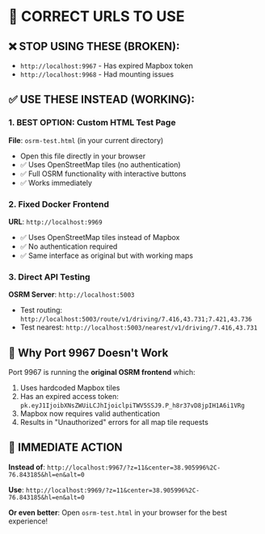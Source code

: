 # 🎯 CORRECT URLS TO USE

## ❌ **STOP USING THESE (BROKEN):**

- `http://localhost:9967` - Has expired Mapbox token
- `http://localhost:9968` - Had mounting issues

## ✅ **USE THESE INSTEAD (WORKING):**

### 1. **BEST OPTION: Custom HTML Test Page**

**File**: `osrm-test.html` (in your current directory)

- Open this file directly in your browser
- ✅ Uses OpenStreetMap tiles (no authentication)
- ✅ Full OSRM functionality with interactive buttons
- ✅ Works immediately

### 2. **Fixed Docker Frontend**

**URL**: `http://localhost:9969`

- ✅ Uses OpenStreetMap tiles instead of Mapbox
- ✅ No authentication required
- ✅ Same interface as original but with working maps

### 3. **Direct API Testing**

**OSRM Server**: `http://localhost:5003`

- Test routing: `http://localhost:5003/route/v1/driving/7.416,43.731;7.421,43.736`
- Test nearest: `http://localhost:5003/nearest/v1/driving/7.416,43.731`

## 🔧 **Why Port 9967 Doesn't Work**

Port 9967 is running the **original OSRM frontend** which:

1. Uses hardcoded Mapbox tiles
2. Has an expired access token: `pk.eyJ1IjoibXNsZWUiLCJhIjoiclpiTWV5SSJ9.P_h8r37vD8jpIH1A6i1VRg`
3. Mapbox now requires valid authentication
4. Results in "Unauthorized" errors for all map tile requests

## 🎯 **IMMEDIATE ACTION**

**Instead of**: `http://localhost:9967/?z=11&center=38.905996%2C-76.843185&hl=en&alt=0`

**Use**: `http://localhost:9969/?z=11&center=38.905996%2C-76.843185&hl=en&alt=0`

**Or even better**: Open `osrm-test.html` in your browser for the best experience!
